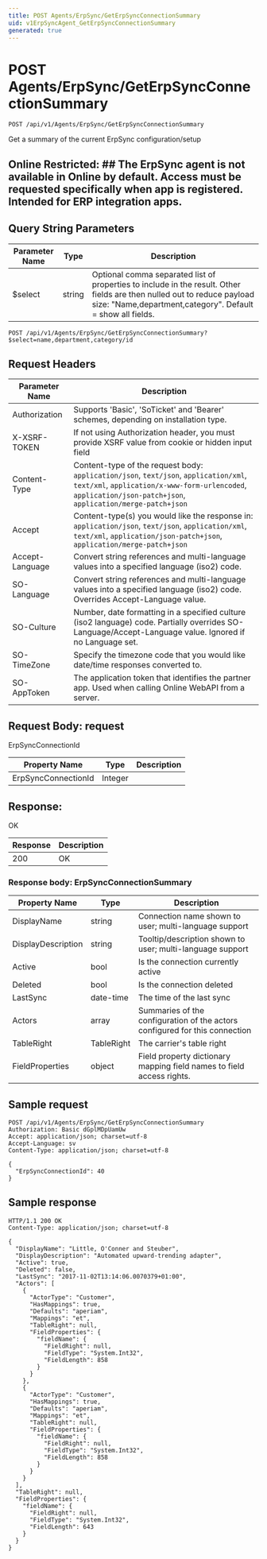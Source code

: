 ```yaml
---
title: POST Agents/ErpSync/GetErpSyncConnectionSummary
uid: v1ErpSyncAgent_GetErpSyncConnectionSummary
generated: true
---
```


# POST Agents/ErpSync/GetErpSyncConnectionSummary

```http
POST /api/v1/Agents/ErpSync/GetErpSyncConnectionSummary
```

Get a summary of the current ErpSync configuration/setup


## Online Restricted: ## The ErpSync agent is not available in Online by default. Access must be requested specifically when app is registered. Intended for ERP integration apps.






## Query String Parameters

| Parameter Name | Type |  Description |
|----------------|------|--------------|
| $select | string |  Optional comma separated list of properties to include in the result. Other fields are then nulled out to reduce payload size: "Name,department,category". Default = show all fields. |

```http
POST /api/v1/Agents/ErpSync/GetErpSyncConnectionSummary?$select=name,department,category/id
```


## Request Headers

| Parameter Name | Description |
|----------------|-------------|
| Authorization  | Supports 'Basic', 'SoTicket' and 'Bearer' schemes, depending on installation type. |
| X-XSRF-TOKEN   | If not using Authorization header, you must provide XSRF value from cookie or hidden input field |
| Content-Type | Content-type of the request body: `application/json`, `text/json`, `application/xml`, `text/xml`, `application/x-www-form-urlencoded`, `application/json-patch+json`, `application/merge-patch+json` |
| Accept         | Content-type(s) you would like the response in: `application/json`, `text/json`, `application/xml`, `text/xml`, `application/json-patch+json`, `application/merge-patch+json` |
| Accept-Language | Convert string references and multi-language values into a specified language (iso2) code. |
| SO-Language | Convert string references and multi-language values into a specified language (iso2) code. Overrides Accept-Language value. |
| SO-Culture | Number, date formatting in a specified culture (iso2 language) code. Partially overrides SO-Language/Accept-Language value. Ignored if no Language set. |
| SO-TimeZone | Specify the timezone code that you would like date/time responses converted to. |
| SO-AppToken | The application token that identifies the partner app. Used when calling Online WebAPI from a server. |

## Request Body: request 

ErpSyncConnectionId 

| Property Name | Type |  Description |
|----------------|------|--------------|
| ErpSyncConnectionId | Integer |  |

## Response:

OK

| Response | Description |
|----------------|-------------|
| 200 | OK |

### Response body: ErpSyncConnectionSummary

| Property Name | Type |  Description |
|----------------|------|--------------|
| DisplayName | string | Connection name shown to user; multi-language support |
| DisplayDescription | string | Tooltip/description shown to user; multi-language support |
| Active | bool | Is the connection currently active |
| Deleted | bool | Is the connection deleted |
| LastSync | date-time | The time of the last sync |
| Actors | array | Summaries of the configuration of the actors configured for this connection |
| TableRight | TableRight | The carrier's table right |
| FieldProperties | object | Field property dictionary mapping field names to field access rights. |

## Sample request

```http!
POST /api/v1/Agents/ErpSync/GetErpSyncConnectionSummary
Authorization: Basic dGplMDpUamUw
Accept: application/json; charset=utf-8
Accept-Language: sv
Content-Type: application/json; charset=utf-8

{
  "ErpSyncConnectionId": 40
}
```

## Sample response

```http_
HTTP/1.1 200 OK
Content-Type: application/json; charset=utf-8

{
  "DisplayName": "Little, O'Conner and Steuber",
  "DisplayDescription": "Automated upward-trending adapter",
  "Active": true,
  "Deleted": false,
  "LastSync": "2017-11-02T13:14:06.0070379+01:00",
  "Actors": [
    {
      "ActorType": "Customer",
      "HasMappings": true,
      "Defaults": "aperiam",
      "Mappings": "et",
      "TableRight": null,
      "FieldProperties": {
        "fieldName": {
          "FieldRight": null,
          "FieldType": "System.Int32",
          "FieldLength": 858
        }
      }
    },
    {
      "ActorType": "Customer",
      "HasMappings": true,
      "Defaults": "aperiam",
      "Mappings": "et",
      "TableRight": null,
      "FieldProperties": {
        "fieldName": {
          "FieldRight": null,
          "FieldType": "System.Int32",
          "FieldLength": 858
        }
      }
    }
  ],
  "TableRight": null,
  "FieldProperties": {
    "fieldName": {
      "FieldRight": null,
      "FieldType": "System.Int32",
      "FieldLength": 643
    }
  }
}
```